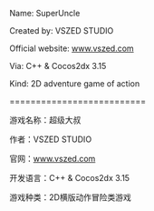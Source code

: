 Name: SuperUncle

Created by: VSZED STUDIO

Official website: www.vszed.com

Via: C++ & Cocos2dx 3.15

Kind: 2D adventure game of action

==========================

游戏名称：超级大叔

作者：VSZED STUDIO

官网：www.vszed.com 

开发语言：C++ & Cocos2dx 3.15

游戏种类：2D横版动作冒险类游戏

